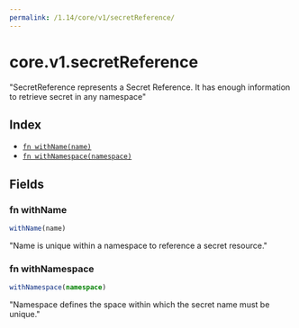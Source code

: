 ```yaml
---
permalink: /1.14/core/v1/secretReference/
---
```


# core.v1.secretReference

"SecretReference represents a Secret Reference. It has enough information to retrieve secret in any namespace"

## Index

* [`fn withName(name)`](#fn-withname)
* [`fn withNamespace(namespace)`](#fn-withnamespace)

## Fields

### fn withName

```ts
withName(name)
```

"Name is unique within a namespace to reference a secret resource."

### fn withNamespace

```ts
withNamespace(namespace)
```

"Namespace defines the space within which the secret name must be unique."